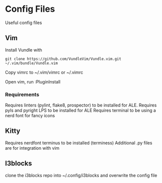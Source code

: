 # Config Files

Useful config files


## Vim

Install Vundle with

```
git clone https://github.com/VundleVim/Vundle.vim.git ~/.vim/bundle/Vundle.vim
```

Copy vimrc to ~/.vim/vimrc or ~/.vimrc

Open vim, run :PluginInstall
 
### Requirements

Requires linters (pylint, flake8, prospector) to be installed for ALE.
Requires pyls and pyright LPS to be installed for ALE
Requires terminal to be using a nerd font for fancy icons

## Kitty

Requires nerdfont terminus to be installed (terminess)
Additional .py files are for integration with vim

## I3blocks

clone the i3blocks repo into ~/.config/i3blocks and overwrite the config file
